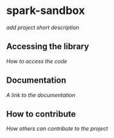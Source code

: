 # spark-sandbox

*add project short description*

## Accessing the library

*How to access the code*

## Documentation

*A link to the documentation*

## How to contribute

*How others can contribute to the project*
